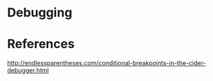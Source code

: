 # Debugging


# References

http://endlessparentheses.com/conditional-breakpoints-in-the-cider-debugger.html
